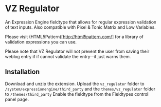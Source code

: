 VZ Regulator
============

An Expression Engine fieldtype that allows for regular expression validation of text inputs. Also compatible with Pixel & Tonic Matrix and Low Variables.

Please visit (HTML5Pattern)[http://html5pattern.com/] for a library of validation expressions you can use.

Please note that VZ Regulator will not prevent the user from saving their weblog entry if if cannot validate the entry--it just warns them.

Installation
------------

Download and unzip the extension. Upload the `vz_regulator` folder to `/system/expressionengine/third_party` and the `themes/vz_regulator` folder to `/themes/third_party` Enable the fieldtype from the Fieldtypes control panel page.